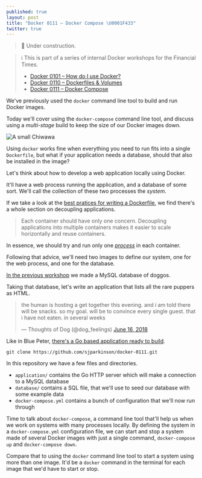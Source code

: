 ```yaml
---
published: true
layout: post
title: "Docker 0111 – Docker Compose \U0001F433"
twitter: true
---
```


> 🚧 Under construction.

> ℹ️ This is part of a series of internal Docker workshops for the Financial Times.
> 
> * [Docker 0101 – How do I use Docker?](https://uncomplicated.systems/2018/05/23/docker-101.html)
> * [Docker 0110 – Dockerfiles & Volumes](https://uncomplicated.systems/2018/06/05/docker-0110-dockerfiles-and-volumes.html)
> * [Docker 0111 – Docker Compose](https://uncomplicated.systems/2018/06/19/docker-0111-docker-compose.html)

We've previously used the `docker` command line tool to build and run Docker images.

Today we'll cover using the  `docker-compose` command line tool, and discuss using a _multi-stage_ build to keep the size of our Docker images down.

![A small Chiwawa](https://www.ft.com/__origami/service/image/v2/images/raw/https%3A%2F%2Fuser-images.githubusercontent.com%2F51677%2F41594791-84faf78c-73bc-11e8-8da0-e0e9c811779e.png?source=uncomplicated.systems&width=512)

Using `docker` works fine when everything you need to run fits into a single `Dockerfile`, but what if your application needs a database, should that also be installed in the image?

Let's think about how to develop a web application locally using Docker.

It'll have a web process running the application, and a database of some sort. We'll call the collection of these two processes the _system_.

If we take a look at the [best pratices for writing a Dockerfile](https://docs.docker.com/develop/develop-images/dockerfile_best-practices/#decouple-applications), we find there's a whole section on decoupling applications.

> Each container should have only one concern. Decoupling applications into multiple containers makes it easier to scale horizontally and reuse containers.

In essence, we should try and run only one [_process_](https://en.wikipedia.org/wiki/Process_(computing)) in each container.

Following that advice, we'll need two images to define our system, one for the web process, and one for the database.

[In the previous workshop](https://uncomplicated.systems/2018/06/05/docker-0110-dockerfiles-and-volumes.html) we made a MySQL database of doggos.

Taking that database, let's write an application that lists all the rare puppers as HTML.

<blockquote class="twitter-tweet" data-lang="en" data-dnt="true" data-align="center" data-link-color="#0f5499"><p lang="en" dir="ltr">the human is hosting a get together this evening. and i am told there will be snacks. so my goal. will be to convince every single guest. that i have not eaten. in several weeks</p>&mdash; Thoughts of Dog (@dog_feelings) <a href="https://twitter.com/dog_feelings/status/1008090737240571904?ref_src=twsrc%5Etfw">June 16, 2018</a></blockquote>

Like in Blue Peter, [there's a Go based application ready to build](https://github.com/sjparkinson/docker-0111).

```
git clone https://github.com/sjparkinson/docker-0111.git
```

In this repository we have a few files and directories.

* `application/` contains the Go HTTP server which will make a connection to a MySQL database
* `database/` contains a SQL file, that we'll use to seed our database with some example data
* `docker-compose.yml` contains a bunch of configuration that we'll now run through

Time to talk about `docker-compose`, a command line tool that'll help us when we work on systems with many processes locally. By defining the system in a `docker-compose.yml` configuration file, we can start and stop a system made of several Docker images with just a single command, `docker-compose up` and `docker-compose down`.

Compare that to using the `docker` command line tool to start a system using more than one image. It'd be a `docker` command in the terminal for each image that we'd have to start or stop.

<script async src="https://platform.twitter.com/widgets.js" charset="utf-8"></script>
